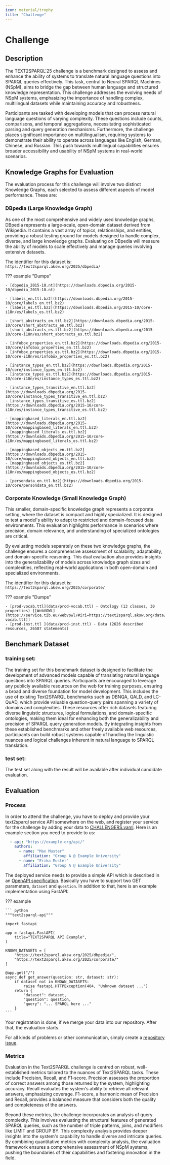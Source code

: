 ```yaml
---
icon: material/trophy
title: "Challenge"
---
```

# Challenge

## Description

The TEXT2SPARQL'25 challenge is a benchmark designed to assess and enhance the ability of systems to translate natural language questions into SPARQL queries effectively. 
This task, central to Neural SPARQL Machines (NSpM), aims to bridge the gap between human language and structured knowledge representation. 
This challenge addresses the evolving needs of NSpM systems, emphasizing the importance of handling complex, multilingual datasets while maintaining accuracy and robustness.

Participants are tasked with developing models that can process natural language questions of varying complexity. 
These questions include counts, comparisons, and temporal aggregations, necessitating sophisticated parsing and query generation mechanisms. 
Furthermore, the challenge places significant importance on multilingualism, requiring systems to demonstrate their ability to operate across languages like English, German, Chinese, and Russian. 
This push towards multilingual capabilities ensures broader accessibility and usability of NSpM systems in real-world scenarios.


## Knowledge Graphs for Evaluation

The evaluation process for this challenge will involve two distinct Knowledge Graphs, each selected to assess different aspects of model performance. These are:

### DBpedia (Large Knowledge Graph)

As one of the most comprehensive and widely used knowledge graphs, DBpedia represents a large-scale, open-domain dataset derived from Wikipedia.
It contains a vast array of topics, relationships, and entities, providing a robust testing ground for models designed to handle complex, diverse, and large knowledge graphs.
Evaluating on DBpedia will measure the ability of models to scale effectively and manage queries involving extensive datasets.

The identifier for this dataset is: `https://text2sparql.aksw.org/2025/dbpedia/`

??? example "Dumps"

    - [dbpedia_2015-10.nt](https://downloads.dbpedia.org/2015-10/dbpedia_2015-10.nt)
    
    - [labels_en.ttl.bz2](https://downloads.dbpedia.org/2015-10/core/labels_en.ttl.bz2)
    - [labels_es.ttl.bz2](https://downloads.dbpedia.org/2015-10/core-i18n/es/labels_es.ttl.bz2)
      
    - [short_abstracts_en.ttl.bz2](https://downloads.dbpedia.org/2015-10/core/short_abstracts_en.ttl.bz2)
    - [short_abstracts_es.ttl.bz2](https://downloads.dbpedia.org/2015-10/core-i18n/es/short_abstracts_es.ttl.bz2) 
    
    - [infobox_properties_en.ttl.bz2](https://downloads.dbpedia.org/2015-10/core/infobox_properties_en.ttl.bz2)
    - [infobox_properties_es.ttl.bz2](https://downloads.dbpedia.org/2015-10/core-i18n/es/infobox_properties_es.ttl.bz2)
      
    - [instance_types_en.ttl.bz2](https://downloads.dbpedia.org/2015-10/core/instance_types_en.ttl.bz2)
    - [instance_types_es.ttl.bz2](https://downloads.dbpedia.org/2015-10/core-i18n/es/instance_types_es.ttl.bz2)
      
    - [instance_types_transitive_en.ttl.bz2](https://downloads.dbpedia.org/2015-10/core/instance_types_transitive_en.ttl.bz2)
    - [instance_types_transitive_es.ttl.bz2](https://downloads.dbpedia.org/2015-10/core-i18n/es/instance_types_transitive_es.ttl.bz2)
    
    - [mappingbased_literals_en.ttl.bz2](https://downloads.dbpedia.org/2015-10/core/mappingbased_literals_en.ttl.bz2)
    - [mappingbased_literals_es.ttl.bz2](https://downloads.dbpedia.org/2015-10/core-i18n/es/mappingbased_literals_es.ttl.bz2)
    
    - [mappingbased_objects_en.ttl.bz2](https://downloads.dbpedia.org/2015-10/core/mappingbased_objects_en.ttl.bz2)
    - [mappingbased_objects_es.ttl.bz2](https://downloads.dbpedia.org/2015-10/core-i18n/es/mappingbased_objects_es.ttl.bz2)
      
    - [persondata_en.ttl.bz2](https://downloads.dbpedia.org/2015-10/core/persondata_en.ttl.bz2)

### Corporate Knowledge (Small Knowledge Graph)

This smaller, domain-specific knowledge graph represents a corporate setting, where the dataset is compact and highly specialized.
It is designed to test a model's ability to adapt to restricted and domain-focused data environments.
This evaluation highlights performance in scenarios where precision, domain relevance, and understanding of specialized ontologies are critical.

By evaluating models separately on these two knowledge graphs, the challenge ensures a comprehensive assessment of scalability, adaptability, and domain-specific reasoning.
This dual evaluation also provides insights into the generalizability of models across knowledge graph sizes and complexities, reflecting real-world applications in both open-domain and specialized environments.

The identifier for this dataset is: `https://text2sparql.aksw.org/2025/corporate/`

??? example "Dumps"

    - [prod-vocab.ttl](data/prod-vocab.ttl) - Ontology (13 classes, 30 properties) [[WebVOWL](https://service.tib.eu/webvowl/#iri=https://text2sparql.aksw.org/data/prod-vocab.ttl)]
    - [prod-inst.ttl ](data/prod-inst.ttl) - Data (2626 described resources, 26587 statements)

## Benchmark Dataset

### training set:

The training set for this benchmark dataset is designed to facilitate the development of advanced models capable of translating natural language questions into SPARQL queries.
Participants are encouraged to leverage any publicly available resources on the web for training purposes, ensuring a broad and diverse foundation for model development.
This includes the use of existing Text2SPARQL benchmarks such as DBNQA, QALD, and LC-QuAD, which provide valuable question-query pairs spanning a variety of domains and complexities.
These resources offer rich datasets featuring diverse linguistic structures, logical formulations, and domain-specific ontologies, making them ideal for enhancing both the generalizability and precision of SPARQL query generation models.
By integrating insights from these established benchmarks and other freely available web resources, participants can build robust systems capable of handling the linguistic nuances and logical challenges inherent in natural language to SPARQL translation.

### test set:

The test set along with the result will be available after individual candidate evaluation.

## Evaluation

### Process

In order to attend the challenge, you have to deploy and provide your text2sparql service API somewhere on the web, and register your service for the challenge by adding your data to [CHALLENGERS.yaml](https://github.com/AKSW/text2sparql.aksw.org/blob/develop/CHALLENGERS.yaml).
Here is an example section you need to provide to us:

``` yaml
  - api: "https://example.org/api/"
    authors:
      - name: "Max Muster"
        affiliation: "Group A @ Example University"
      - name: "Erika Muster"
        affiliation: "Group A @ Example University"
```

The deployed service needs to provide a simple API which is described in an [OpenAPI specification](https://petstore.swagger.io/?url=https://text2sparql.aksw.org/openapi.json).
Basically you have to support two GET parameters, `dataset` and `question`.
In addition to that, here is an example implementation using FastAPI:

??? example

    ``` python
    """text2sparql-api"""

    import fastapi
    
    app = fastapi.FastAPI(
        title="TEXT2SPARQL API Example",
    )
    
    KNOWN_DATASETS = [
        "https://text2sparql.aksw.org/2025/dbpedia/",
        "https://text2sparql.aksw.org/2025/corporate/"
    ]
    
    @app.get("/")
    async def get_answer(question: str, dataset: str):
        if dataset not in KNOWN_DATASETS:
            raise fastapi.HTTPException(404, "Unknown dataset ...")
        return {
            "dataset": dataset,
            "question": question,
            "query": "... SPARQL here ..."
        }
    ```

Your registration is done, if we merge your data into our repository.
After that, the evaluation starts.

For all kinds of problems or other communication, simply create a [repository issue](https://github.com/AKSW/text2sparql.aksw.org/issues).


### Metrics

Evaluation in the Text2SPARQL challenge is centred on robust, well-established metrics tailored to the nuances of Text2SPARQL tasks. 
These include Precision, Recall, and F1-score.
Precision assesses the proportion of correct answers among those returned by the system, highlighting accuracy. 
Recall evaluates the system's ability to retrieve all relevant answers, emphasizing coverage. 
F1-score, a harmonic mean of Precision and Recall, provides a balanced measure that considers both the quality and completeness of the answers.

Beyond these metrics, the challenge incorporates an analysis of query complexity. 
This involves evaluating the structural features of generated SPARQL queries, such as the number of triple patterns, joins, and modifiers like LIMIT and GROUP BY. 
This complexity analysis provides deeper insights into the system's capability to handle diverse and intricate queries. 
By combining quantitative metrics with complexity analysis, the evaluation framework ensures a comprehensive assessment of NSpM systems, pushing the boundaries of their capabilities and fostering innovation in the field.


